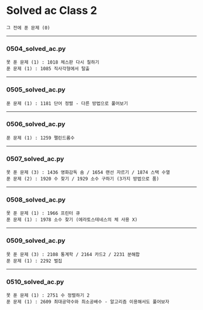 # Solved ac Class 2

```
그 전에 푼 문제 (0)
```



---

### 0504_solved_ac.py 

```
못 푼 문제 (1) : 1018 체스판 다시 칠하기
푼 문제 (1) : 1085 직사각형에서 탈출
```



---

### 0505_solved_ac.py 

```
푼 문제 (1) : 1181 단어 정렬 - 다른 방법으로 풀어보기
```



---

### 0506_solved_ac.py 

```
푼 문제 (1) : 1259 팰린드롬수
```



---

### 0507_solved_ac.py 

```
못 푼 문제 (3) : 1436 영화감독 숌 / 1654 랜선 자르기 / 1874 스택 수열
푼 문제 (2) : 1920 수 찾기 / 1929 소수 구하기 (3가지 방법으로 품)
```



---

### 0508_solved_ac.py 

```
못 푼 문제 (1) : 1966 프린터 큐
푼 문제 (1) : 1978 소수 찾기 (에라토스테네스의 체 사용 X)
```



---

### 0509_solved_ac.py 

```
못 푼 문제 (3) : 2108 통계학 / 2164 카드2 / 2231 분해합
푼 문제 (1) : 2292 벌집
```



---

### 0510_solved_ac.py 

```
못 푼 문제 (1) : 2751 수 정렬하기 2
푼 문제 (1) : 2609 최대공약수와 최소공배수 - 알고리즘 이용해서도 풀어보자
```

